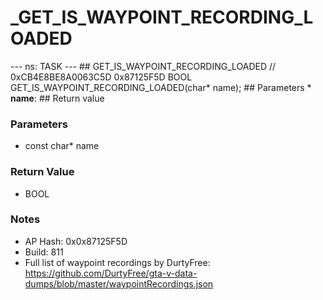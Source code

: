 # _GET_IS_WAYPOINT_RECORDING_LOADED

--- ns: TASK --- ## GET_IS_WAYPOINT_RECORDING_LOADED  // 0xCB4E8BE8A0063C5D 0x87125F5D BOOL GET_IS_WAYPOINT_RECORDING_LOADED(char* name);   ## Parameters * **name**:  ## Return value

### Parameters
* const char* name

### Return Value
* BOOL

### Notes
* AP Hash: 0x0x87125F5D
* Build: 811
* Full list of waypoint recordings by DurtyFree: https://github.com/DurtyFree/gta-v-data-dumps/blob/master/waypointRecordings.json

